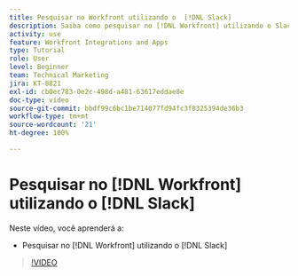 ```yaml
---
title: Pesquisar no Workfront utilizando o  [!DNL Slack]
description: Saiba como pesquisar no [!DNL Workfront] utilizando o Slack
activity: use
feature: Workfront Integrations and Apps
type: Tutorial
role: User
level: Beginner
team: Technical Marketing
jira: KT-8821
exl-id: cb0ec783-0e2c-498d-a481-63617eddae8e
doc-type: video
source-git-commit: bbdf99c6bc1be714077fd94fc3f8325394de36b3
workflow-type: tm+mt
source-wordcount: '21'
ht-degree: 100%

---
```


# Pesquisar no [!DNL Workfront] utilizando o [!DNL Slack]

Neste vídeo, você aprenderá a:

* Pesquisar no [!DNL Workfront] utilizando o [!DNL Slack]

>[!VIDEO](https://video.tv.adobe.com/v/3437514/?quality=12&learn=on&enablevpops=1&captions=por_br)
